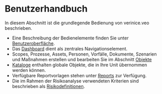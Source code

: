 # Benutzerhandbuch

In diesem Abschnitt ist die grundlegende Bedienung von verinice.veo beschrieben.

* Eine Beschreibung der Bedienelemente finden Sie unter [Benutzeroberfläche](../user-interface/).
* Das [Dashboard](../dashboard/) dient als zentrales Navigationselement.
* Scopes, Prozesse, Assets, Personen, Vorfälle, Dokumente, Szenarien und Maßnahmen erstellen und bearbeiten Sie im Abschnitt [Objekte](../objects/)
* [Kataloge](../catalogs/) enthalten globale Objekte, die in Ihre Unit übernommen werden können.
* Verfügbare Reportvorlagen stehen unter [Reports](../reports/) zur Verfügung.
* Die im Rahmen der Risikoanalyse verwendeten Kriterien sind beschrieben als [Risikodefinitionen](../risk-definition).
